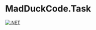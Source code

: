 # MadDuckCode.Task
[![.NET](https://github.com/VictorBorzov/MadDuckCode.Task/actions/workflows/dotnet.yml/badge.svg)](https://github.com/VictorBorzov/MadDuckCode.Task/actions/workflows/dotnet.yml)
